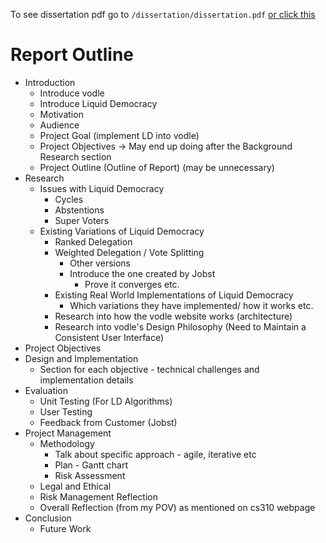 To see dissertation pdf go to `/dissertation/dissertation.pdf`
[ or click this](./dissertation/dissertation.pdf)

# Report Outline

- Introduction
	- Introduce vodle
	- Introduce Liquid Democracy
	- Motivation
	- Audience
	- Project Goal (implement LD into vodle)
	- Project Objectives -> May end up doing after the Background Research section
	- Project Outline (Outline of Report) (may be unnecessary)
- Research
  - Issues with Liquid Democracy
    - Cycles
    - Abstentions
    - Super Voters
  - Existing Variations of Liquid Democracy
    - Ranked Delegation
    - Weighted Delegation / Vote Splitting
      - Other versions
      - Introduce the one created by Jobst
        - Prove it converges etc.
	- Existing Real World Implementations of Liquid Democracy
		- Which variations they have implemented/ how it works etc.
	- Research into how the vodle website works (architecture)
	- Research into vodle's Design Philosophy (Need to Maintain a Consistent User Interface)
- Project Objectives
- Design and Implementation
  - Section for each objective - technical challenges and implementation details
- Evaluation
	- Unit Testing (For LD Algorithms)
	- User Testing
	- Feedback from Customer (Jobst)
- Project Management
  - Methodology
    - Talk about specific approach - agile, iterative etc
    - Plan - Gantt chart
    - Risk Assessment
  - Legal and Ethical
  - Risk Management Reflection
  - Overall Reflection (from my POV) as mentioned on cs310 webpage
- Conclusion
  - Future Work